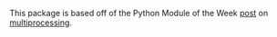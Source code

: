 This package is based off of the Python Module of the Week [post](https://pymotw.com/3/multiprocessing/) on [multiprocessing](https://docs.python.org/3/library/multiprocessing.html).
